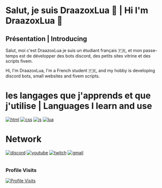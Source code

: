 
# Salut, je suis DraazoxLua 👋 | Hi I'm DraazoxLua 👋

## Présentation | Introducing

Salut, moi c'est DraazoxLua je suis un étudiant français 🇫🇷, et mon passe-temps est de développer des bots discord, des petits sites vitrine et des scripts fivem.

Hi, I'm DraazoxLua, I'm a French student 🇫🇷, and my hobby is developing discord bots, small websites and fivem scripts.

# les langages que j'apprends et que j'utilise | Languages I learn and use

[![html](https://camo.githubusercontent.com/49fbb99f92674cc6825349b154b65aaf4064aec465d61e8e1f9fb99da3d922a1/68747470733a2f2f696d672e736869656c64732e696f2f62616467652f68746d6c352d2532334533344632362e7376673f7374796c653d666f722d7468652d6261646765266c6f676f3d68746d6c35266c6f676f436f6c6f723d7768697465)](https://developer.mozilla.org/fr/docs/Web/HTML) 
[![css](https://camo.githubusercontent.com/e6b67b27998fca3bccf4c0ee479fc8f9de09d91f389cccfbe6cb1e29c10cfbd7/68747470733a2f2f696d672e736869656c64732e696f2f62616467652f637373332d2532333135373242362e7376673f7374796c653d666f722d7468652d6261646765266c6f676f3d63737333266c6f676f436f6c6f723d7768697465)](https://developer.mozilla.org/fr/docs/Web/CSS)
[![js](https://camo.githubusercontent.com/aeddc848275a1ffce386dc81c04541654ca07b2c43bbb8ad251085c962672aea/68747470733a2f2f696d672e736869656c64732e696f2f62616467652f6a6176617363726970742d2532333332333333302e7376673f7374796c653d666f722d7468652d6261646765266c6f676f3d6a617661736372697074266c6f676f436f6c6f723d253233463744463145)](https://developer.mozilla.org/fr/docs/Web/JavaScript)
[![lua](https://camo.githubusercontent.com/18d07ed577dd8860b7d3000e4e17d5ac7a042c02cfdd7fcec19873e5340d25b4/68747470733a2f2f696d672e736869656c64732e696f2f62616467652f6c75612d2532333243324437322e7376673f7374796c653d666f722d7468652d6261646765266c6f676f3d6c7561266c6f676f436f6c6f723d7768697465)](http://www.lua.org)

# Network

[![discord](https://camo.githubusercontent.com/9a04246df38f73327b330dc71d3717e44a48e4495d5b88442942bd9e6b03cebb/68747470733a2f2f696d672e736869656c64732e696f2f62616467652f446973636f72642d2532333732383944412e7376673f7374796c653d666f722d7468652d6261646765266c6f676f3d646973636f7264266c6f676f436f6c6f723d7768697465)](https://discord.gg/jDWxRNw44b)
[![youtube](https://camo.githubusercontent.com/165da3cf9ab80bd8395e6de8c28077d68982319c6ecf871f6f54443c68886840/68747470733a2f2f696d672e736869656c64732e696f2f62616467652f596f75547562652d2532334646303030302e7376673f7374796c653d666f722d7468652d6261646765266c6f676f3d596f7554756265266c6f676f436f6c6f723d7768697465)](https://www.youtube.com/channel/UCnv294eFDcFk8v2hln-VUsQ)
[![twitch](https://camo.githubusercontent.com/a72e6918af7634e5e80a0b8313ffc32c1f82075a5d1bf10f4b97bdf21daa548a/68747470733a2f2f696d672e736869656c64732e696f2f62616467652f7477697463682d2532333931343646462e7376673f7374796c653d666f722d7468652d6261646765266c6f676f3d547769746368266c6f676f436f6c6f723d7768697465)](https://www.twitch.tv/dzdraazox)
[![gmail](https://camo.githubusercontent.com/571384769c09e0c66b45e39b5be70f68f552db3e2b2311bc2064f0d4a9f5983b/68747470733a2f2f696d672e736869656c64732e696f2f62616467652f476d61696c2d4431343833363f7374796c653d666f722d7468652d6261646765266c6f676f3d676d61696c266c6f676f436f6c6f723d7768697465)]()

#
### Profile Visits
[![Profile Visits](https://camo.githubusercontent.com/8f9c9e01484021557b6f78272261eee3f107bc43deda021e1edb9927df02432c/68747470733a2f2f76697369746f722d62616467652e676c697463682e6d652f62616467653f706167655f69643d666f6c746f6e652e666f6c746f6e65)](https://camo.githubusercontent.com/8f9c9e01484021557b6f78272261eee3f107bc43deda021e1edb9927df02432c/68747470733a2f2f76697369746f722d62616467652e676c697463682e6d652f62616467653f706167655f69643d666f6c746f6e652e666f6c746f6e65)
